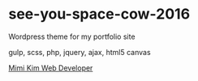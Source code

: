 # see-you-space-cow-2016
Wordpress theme for my portfolio site

gulp, scss, php, jquery, ajax, html5 canvas

[Mimi Kim Web Developer](http://www.mimikimwebdeveloper.com)
